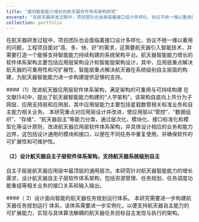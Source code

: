 ```yaml
---
title: "面向智能能力增长的航天器软件体系架构研究"
excerpt: "在航天器研发过程中，项目团队也会面临着接口设计多样化、协议不统一难以重用的问题，工程项目面对“高、多、快、好”的需求，这需要航天器引入智能技术，并需要打造一个能够支持智能能力持续构建的系统架构平台。航天器智能能力增长的软件体系架构主要包括应用层架构设计和智能层架构设计，其中，应用层重点解决航天器的可重用性和可扩展性，智能层重点解决航天器在系统级别自主层面的构建，为航天器智能能力进一步构建提供足够的支持。<br/>"
collection: portfolio
---
```


在航天器研发过程中，项目团队也会面临着接口设计多样化、协议不统一难以重用的问题，工程项目面对“高、多、快、好”的需求，这需要航天器引入智能技术，并需要打造一个能够支持智能能力持续构建的系统架构平台。航天器智能能力增长的软件体系架构主要包括应用层架构设计和智能层架构设计，其中，应用层重点解决航天器的可重用性和可扩展性，智能层重点解决航天器在系统级别自主层面的构建，为航天器智能能力进一步构建提供足够的支持。

####（1）改进航天器应用层软件体系架构，满足架构的可重用与可持续构建
在文献[54]中，提出了航天器智能能力构建的“人字架构”，该架构自底向上共分为子网层、应用支持层和应用层，其中应用层能力主要包括星载数管相关标准业务和自主能力相关业务。
本研究重点对应用层设计并改进，使应用层以“管控”、“数据组织”、“存储”、“航天器自主”等能力分类，通过层次化、模块化、接口标准化和模型化等设计原则，改进航天器应用层软件体系架构，并具体设计相应的业务和能力边界，这包括设计通用的模块和接口，以便在不同任务中重复使用，并确保软件的可扩展性和可维护性。

#### （2）设计航天器自主子层软件体系架构，支持航天器系统级别自主
自主子层是航天器应用层中最顶层的通用层次。本研究针对航天器智能能力的增长需求，设计航天器自主子层软件体系架构，包括资源管理、任务规划、任务调度功能重组等相关业务的接口关系和输入输出。

####（ 3）设计面向智能的航天器任务规划运行体系。
本研究需要进一步构建航天器任务规划运行 体系，该体系需要进一步实例化，以便支持航天器自主能力的可扩展能力，实现与具体算法解耦的航天器任务目标自主发现与执行的架构。

